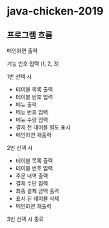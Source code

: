# java-chicken-2019

프로그램 흐름
-

메인화면 출력

기능 번호 입력 (1, 2, 3)

1번 선택 시
- 테이블 목록 출력
- 테이블 번호 입력
- 메뉴 출력
- 메뉴 번호 입력
- 메뉴 수량 입력
- 결제 전 테이블 별도 표시
- 메인화면 재출력

2번 선택 시
- 테이블 목록 출력
- 테이블 번호 입력
- 주문 내역 출력
- 결제 수단 입력
- 최종 결제 금액 출력
- 표시 된 테이블 삭제
- 메인화면 재출력

3번 선택 시 종료